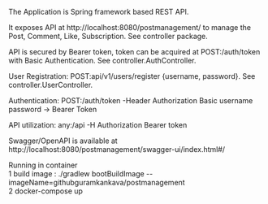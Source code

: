 The Application is Spring framework based REST API.

It exposes API at http://localhost:8080/postmanagement/ to manage the Post, Comment, Like, Subscription. See controller package.

API is secured by Bearer token, token can be acquired at POST:/auth/token with Basic Authentication. See controller.AuthController.

User Registration: POST:api/v1/users/register {username, password}. See controller.UserController.

Authentication: POST:/auth/token -Header Authorization Basic username password -> Bearer Token

API utilization: any:/api -H Authorization Bearer token

Swagger/OpenAPI is available at http://localhost:8080/postmanagement/swagger-ui/index.html#/ 

Running in container<br />
1 build image : ./gradlew bootBuildImage --imageName=githubguramkankava/postmanagement <br />
2 docker-compose up